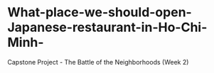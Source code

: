 # What-place-we-should-open-Japanese-restaurant-in-Ho-Chi-Minh-
Capstone Project - The Battle of the Neighborhoods (Week 2)
